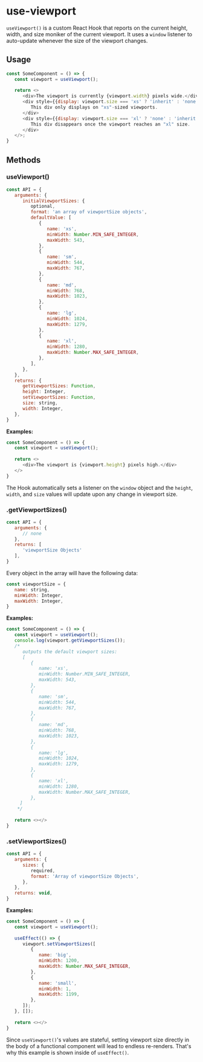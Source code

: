 # use-viewport

`useViewport()` is a custom React Hook that reports on the current height, width, and size moniker of the current viewport. It uses a `window` listener to auto-update whenever the size of the viewport changes.

## Usage

```javascript
const SomeComponent = () => {
   const viewport = useViewport();
   
   return <>
      <div>The viewport is currently {viewport.width} pixels wide.</div>
      <div style={{display: viewport.size === 'xs' ? 'inherit' : 'none'}}>
         This div only displays on "xs"-sized viewports.
      </div>
      <div style={{display: viewport.size === 'xl' ? 'none' : 'inherit'}}>
         This div disappears once the viewport reaches an "xl" size.
      </div>
   </>;
}
```

## Methods

### useViewport()

```javascript
const API = {
   arguments: {
      initialViewportSizes: {
         optional,
         format: 'an array of viewportSize objects',
         defaultValue: [
            {
               name: 'xs',
               minWidth: Number.MIN_SAFE_INTEGER,
               maxWidth: 543,
            },
            {
               name: 'sm',
               minWidth: 544,
               maxWidth: 767,
            },
            {
               name: 'md',
               minWidth: 768,
               maxWidth: 1023,
            },
            {
               name: 'lg',
               minWidth: 1024,
               maxWidth: 1279,
            },
            {
               name: 'xl',
               minWidth: 1280,
               maxWidth: Number.MAX_SAFE_INTEGER,
            },
         ],
      },
   },
   returns: {
      getViewportSizes: Function,
      height: Integer,
      setViewportSizes: Function,
      size: string,
      width: Integer,
   },
}
```

**Examples:**

```javascript
const SomeComponent = () => {
   const viewport = useViewport();
   
   return <>
      <div>The viewport is {viewport.height} pixels high.</div>
   </>
}
```

The Hook automatically sets a listener on the `window` object and the `height`, `width`, and `size` values will update upon any change in viewport size.

### .getViewportSizes()

```javascript
const API = {
   arguments: {
      // none
   },
   returns: [
      'viewportSize Objects'
   ],
}
```

Every object in the array will have the following data:

```javascript
const viewportSize = {
   name: string,
   minWidth: Integer,
   maxWidth: Integer,
}
```

**Examples:**

```javascript
const SomeComponent = () => {
   const viewport = useViewport();
   console.log(viewport.getViewportSizes());
   /*
      outputs the default viewport sizes:
      [
         {
            name: 'xs',
            minWidth: Number.MIN_SAFE_INTEGER,
            maxWidth: 543,
         },
         {
            name: 'sm',
            minWidth: 544,
            maxWidth: 767,
         },
         {
            name: 'md',
            minWidth: 768,
            maxWidth: 1023,
         },
         {
            name: 'lg',
            minWidth: 1024,
            maxWidth: 1279,
         },
         {
            name: 'xl',
            minWidth: 1280,
            maxWidth: Number.MAX_SAFE_INTEGER,
         },
     ]
    */
   
   return <></>
}
```

### .setViewportSizes()

```javascript
const API = {
   arguments: {
      sizes: {
         required,
         format: 'Array of viewportSize Objects',
      },
   },
   returns: void,
}
```

**Examples:**

```javascript
const SomeComponent = () => {
   const viewport = useViewport();
   
   useEffect(() => {
      viewport.setViewportSizes([
         {
            name: 'big',
            minWidth: 1200,
            maxWidth: Number.MAX_SAFE_INTEGER,
         },
         {
            name: 'small',
            minWidth: 1,
            maxWidth: 1199,
         },
      ]);
   }, []);
   
   return <></>
}
```

Since `useViewport()`'s values are stateful, setting viewport size directly in the body of a functional component will lead to endless re-renders. That's why this example is shown inside of `useEffect()`.
